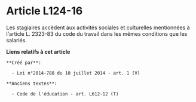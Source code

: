 # Article L124-16

Les stagiaires accèdent aux activités sociales et culturelles mentionnées à l'article L. 2323-83 du code du travail dans les
mêmes conditions que les salariés.

**Liens relatifs à cet article**

	**Créé par**:

	  - Loi n°2014-788 du 10 juillet 2014 - art. 1 (V)

	**Anciens textes**:

	  - Code de l'éducation - art. L612-12 (T)
